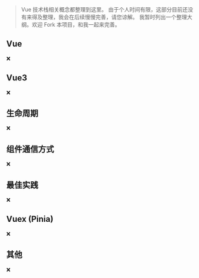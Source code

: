 > Vue 技术栈相关概念都整理到这里。
> 由于个人时间有限，这部分目前还没有来得及整理，我会在后续慢慢完善，请您谅解。
> 我暂时列出一个整理大纲。欢迎 Fork 本项目，和我一起来完善。

## Vue

:x:

## Vue3

:x:

## 生命周期

:x:

## 组件通信方式

:x:

## 最佳实践

:x:

## Vuex (Pinia)

:x:

## 其他

:x:
